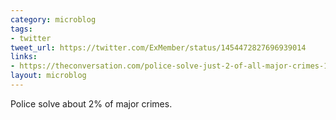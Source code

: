 ```yaml
---
category: microblog
tags:
- twitter
tweet_url: https://twitter.com/ExMember/status/1454472827696939014
links:
- https://theconversation.com/police-solve-just-2-of-all-major-crimes-143878
layout: microblog
---
```

Police solve about 2% of major crimes.
